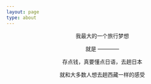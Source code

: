 ```yaml
---
layout: page
type: about
---
```


<center>

<p>我最大的一个旅行梦想  </p>
<p>就是 ————</p>
<p>存点钱，真要懂点日语，去趟日本  </p>
<p>就和大多数人想去趟西藏一样的感受  </p>

</center>